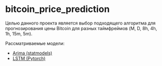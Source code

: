 # bitcoin_price_prediction

Целью данного проекта является выбор подходящего алгоритма для прогнозирования цены Bitcoin для разных таймфреймов (M, D, 8h, 4h, 1h, 15m, 5m).

Рассматриваемые модели:
* [Arima (statmodels)](https://github.com/aovolkov/bitcoin_price_prediction/blob/main/notebooks/arima_bitcoin_price_prediction.ipynb)
* [LSTM (Pytorch)](https://github.com/aovolkov/bitcoin_price_prediction/blob/main/notebooks/lstm_bitcoin_price_prediction.ipynb)
